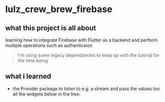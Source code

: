 # lulz_crew_brew_firebase

## what this project is all about
learning how to integrate Firebase with Flutter as a backend and perform multiple operations such as authenticaion

> I'm using some legacy dependancies to keep up with the tutorial for the time being. <br>

## what i learned
* the Provider package to listen to e.g. a stream and pass the values too all the widgets below in the tree.<br>
